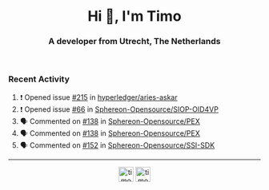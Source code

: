 <h1 align="center">Hi 👋, I'm Timo</h1>
<h3 align="center">A developer from Utrecht, The Netherlands</h3>
<br/>
<!-- https://github.com/rahuldkjain/github-profile-readme-generator --!>

<!--  <p align="left"><img src="https://github-readme-stats.vercel.app/api?username=timoglastra&show_icons=true&count_private=true&" alt="timoglastra" /></p> --!>

<!--
Github language stats
<p align="left"><img src="https://github-readme-stats.vercel.app/api/top-langs/?username=timoglastra&layout=compact" alt="timoglastra" /><p>
-->

<!-- Codestats language stats -->
<!-- <p align="left"><img src="https://codestats-readme.vercel.app/api/top-langs/?username=timoglastra&layout=compact&language_count=12" alt="timoglastra" /><p>    --!>
  
<h3>Recent Activity</h3>

<!--START_SECTION:activity-->
1. ❗ Opened issue [#215](https://github.com/hyperledger/aries-askar/issues/215) in [hyperledger/aries-askar](https://github.com/hyperledger/aries-askar)
2. ❗ Opened issue [#66](https://github.com/Sphereon-Opensource/SIOP-OID4VP/issues/66) in [Sphereon-Opensource/SIOP-OID4VP](https://github.com/Sphereon-Opensource/SIOP-OID4VP)
3. 🗣 Commented on [#138](https://github.com/Sphereon-Opensource/PEX/pull/138#issuecomment-1900241790) in [Sphereon-Opensource/PEX](https://github.com/Sphereon-Opensource/PEX)
4. 🗣 Commented on [#138](https://github.com/Sphereon-Opensource/PEX/pull/138#issuecomment-1900163099) in [Sphereon-Opensource/PEX](https://github.com/Sphereon-Opensource/PEX)
5. 🗣 Commented on [#152](https://github.com/Sphereon-Opensource/SSI-SDK/pull/152#issuecomment-1900155785) in [Sphereon-Opensource/SSI-SDK](https://github.com/Sphereon-Opensource/SSI-SDK)
<!--END_SECTION:activity-->

---

<p align="center">
<a href="https://twitter.com/timoglastra" target="blank"><img align="center" src="https://cdn.jsdelivr.net/npm/simple-icons@3.0.1/icons/twitter.svg" alt="timoglastra" height="30" width="30" /></a>
<a href="https://linkedin.com/in/timoglastra" target="blank"><img align="center" src="https://cdn.jsdelivr.net/npm/simple-icons@3.0.1/icons/linkedin.svg" alt="timoglastra" height="30" width="30" /></a>
</p>



